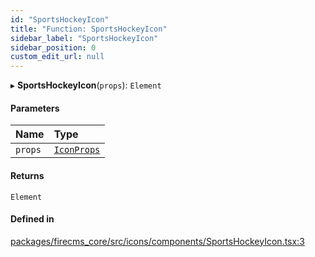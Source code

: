 ```yaml
---
id: "SportsHockeyIcon"
title: "Function: SportsHockeyIcon"
sidebar_label: "SportsHockeyIcon"
sidebar_position: 0
custom_edit_url: null
---
```


▸ **SportsHockeyIcon**(`props`): `Element`

#### Parameters

| Name | Type |
| :------ | :------ |
| `props` | [`IconProps`](../types/IconProps.md) |

#### Returns

`Element`

#### Defined in

[packages/firecms_core/src/icons/components/SportsHockeyIcon.tsx:3](https://github.com/FireCMSco/firecms/blob/d45f3739/packages/firecms_core/src/icons/components/SportsHockeyIcon.tsx#L3)

